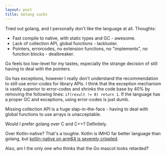 ```yaml
---
layout: post
title: Golang sucks
---
```


Tried out golang, and I personally don't like the language at all. Thoughts:

* Fast compile to native, with static types and GC - awesome.
* Lack of collection API, global functions - lackluster.
* Pointers, errorcodes, no extension functions, no "implements", no function blocks - dealbreaker.

Go feels too low-level for my tastes, especially the strange decision of still
having to deal with the pointers.

Go has exceptions, however I really don't understand the recommendation to still use error-codes
for library APIs. I think that the exception mechanism is vastly superior to error-codes and shrinks
the code base by 40% by removing the following lines: `if(result != 0) return 1`. If the
language has a proper GC and exceptions, using error-codes is just dumb.

Missing collection API
is a huge slap-in-the-face - having to deal with global functions to use arrays is unacceptable.

Would I prefer golang over C and C++? Definitely.

Over Kotlin-native? That's a toughie. Kotlin is IMHO far better language than golang,
but [kotlin-native on arm64 is severely crippled](../kotlin-native-lessons-learned/).

Also, am I the only one who thinks that the Go mascot looks retarded?
